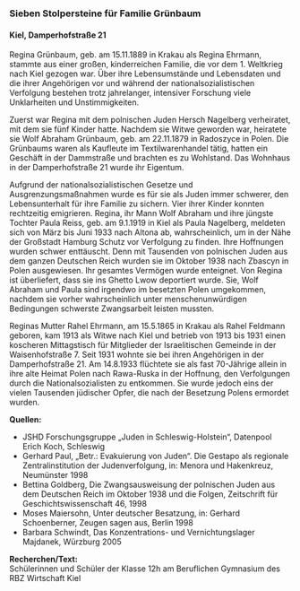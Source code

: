 ### Sieben Stolpersteine für Familie Grünbaum
#### Kiel, Damperhofstraße 21

Regina Grünbaum, geb. am 15.11.1889 in Krakau als Regina Ehrmann, stammte aus einer großen, kinderreichen Familie, die vor dem 1. Weltkrieg nach Kiel gezogen war. Über ihre Lebensumstände und Lebensdaten und die ihrer Angehörigen vor und während der nationalsozialistischen Verfolgung bestehen trotz jahrelanger, intensiver Forschung viele Unklarheiten und Unstimmigkeiten.

Zuerst war Regina mit dem polnischen Juden Hersch Nagelberg verheiratet, mit dem sie fünf Kinder hatte. Nachdem sie Witwe geworden war, heiratete sie Wolf Abraham Grünbaum, geb. am 22.11.1879 in Radoszyce in Polen. Die Grünbaums waren als Kaufleute im Textilwarenhandel tätig, hatten ein Geschäft in der Dammstraße und brachten es zu Wohlstand. Das Wohnhaus in der Damperhofstraße 21 wurde ihr Eigentum.

Aufgrund der nationalsozialistischen Gesetze und Ausgrenzungsmaßnahmen wurde es für sie als Juden immer schwerer, den Lebensunterhalt für ihre Familie zu sichern. Vier ihrer Kinder konnten rechtzeitig emigrieren. Regina, ihr Mann Wolf Abraham und ihre jüngste Tochter Paula Reiss, geb. am 9.1.1919 in Kiel als Paula Nagelberg, meldeten sich von März bis Juni 1933 nach Altona ab, wahrscheinlich, um in der Nähe der Großstadt Hamburg Schutz vor Verfolgung zu finden. Ihre Hoffnungen wurden schwer enttäuscht. Denn mit Tausenden von polnischen Juden aus dem ganzen Deutschen Reich wurden sie im Oktober 1938 nach Zbascyn in Polen ausgewiesen. Ihr gesamtes Vermögen wurde enteignet.
Von Regina ist überliefert, dass sie ins Ghetto Lwow deportiert wurde. Sie, Wolf Abraham und Paula sind irgendwo im besetzten Polen umgekommen, nachdem sie vorher wahrscheinlich unter menschenunwürdigen Bedingungen schwerste Zwangsarbeit leisten mussten.

Reginas Mutter Rahel Ehrmann, am 15.5.1865 in Krakau als Rahel Feldmann geboren, kam 1913 als Witwe nach Kiel und betrieb von 1913 bis 1931 einen koscheren Mittagstisch für Mitglieder der Israelitischen Gemeinde in der Waisenhofstraße 7. Seit 1931 wohnte sie bei ihren Angehörigen in der Damperhofstraße 21. Am 14.8.1933 flüchtete sie als fast 70-Jährige allein in ihre alte Heimat Polen nach Rawa-Ruska in der Hoffnung, den Verfolgungen durch die Nationalsozialisten
zu entkommen. Sie wurde jedoch eins der vielen Tausenden jüdischer Opfer, die nach der Besetzung Polens ermordet wurden.

**Quellen:**
- JSHD Forschungsgruppe „Juden in Schleswig-Holstein“, Datenpool Erich Koch, Schleswig
- Gerhard Paul, „Betr.: Evakuierung von Juden“. Die Gestapo als regionale Zentralinstitution der Judenverfolgung, in: Menora und Hakenkreuz, Neumünster 1998
- Bettina Goldberg, Die Zwangsausweisung der polnischen Juden aus dem Deutschen Reich im Oktober 1938 und die Folgen, Zeitschrift für Geschichtswissenschaft 46, 1998
- Moses Maiersohn, Unter deutscher Besatzung, in: Gerhard Schoenberner, Zeugen sagen aus, Berlin 1998
- Barbara Schwindt, Das Konzentrations- und Vernichtungslager Majdanek, Würzburg 2005

**Recherchen/Text:**  
Schülerinnen und Schüler der Klasse 12h am Beruflichen Gymnasium des RBZ Wirtschaft Kiel